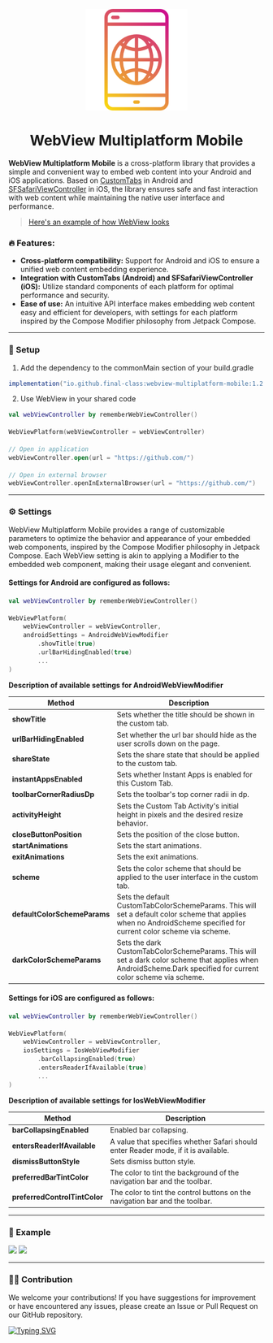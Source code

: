<p align="center">
  <img width="200" height="200" src="static/logo.png">
</p>

<h1 align="center">WebView Multiplatform Mobile</h1>

**WebView Multiplatform Mobile** is a cross-platform library that provides a simple and convenient way to embed web content into your Android and iOS applications. Based on [CustomTabs](https://developer.android.com/reference/kotlin/androidx/browser/customtabs/package-summary) in Android and [SFSafariViewController](https://developer.apple.com/documentation/safariservices/sfsafariviewcontroller) in iOS, the library ensures safe and fast interaction with web content while maintaining the native user interface and performance.

>[Here's an example of how WebView looks](https://github.com/final-class/WebView-Multiplatform-Mobile#iphone-example)

### :fire: Features:
- **Cross-platform compatibility:** Support for Android and iOS to ensure a unified web content embedding experience.
- **Integration with CustomTabs (Android) and SFSafariViewController (iOS):** Utilize standard components of each platform for optimal performance and security.
- **Ease of use:** An intuitive API interface makes embedding web content easy and efficient for developers, with settings for each platform inspired by the Compose Modifier philosophy from Jetpack Compose.

------------

### :rocket: Setup
1) Add the dependency to the commonMain section of your build.gradle
```java
implementation("io.github.final-class:webview-multiplatform-mobile:1.2.0")
```
2) Use WebView in your shared code
```kotlin
val webViewController by rememberWebViewController()

WebViewPlatform(webViewController = webViewController)

// Open in application
webViewController.open(url = "https://github.com/")

// Open in external browser
webViewController.openInExternalBrowser(url = "https://github.com/")
```

------------

### :gear: Settings
WebView Multiplatform Mobile provides a range of customizable parameters to optimize the behavior and appearance of your embedded web components, inspired by the Compose Modifier philosophy in Jetpack Compose. Each WebView setting is akin to applying a Modifier to the embedded web component, making their usage elegant and convenient.

#### Settings for Android are configured as follows:
```kotlin
val webViewController by rememberWebViewController()

WebViewPlatform(
    webViewController = webViewController,
    androidSettings = AndroidWebViewModifier
        .showTitle(true)
        .urlBarHidingEnabled(true)
        ...
)
```
**Description of available settings for AndroidWebViewModifier**
                    
Method  | Description
------------- | -------------
**showTitle**  | Sets whether the title should be shown in the custom tab.
**urlBarHidingEnabled**  | Set whether the url bar should hide as the user scrolls down on the page.
**shareState**  | Sets the share state that should be applied to the custom tab.
**instantAppsEnabled**  | Sets whether Instant Apps is enabled for this Custom Tab.
**toolbarCornerRadiusDp**  | Sets the toolbar's top corner radii in dp.
**activityHeight**  | Sets the Custom Tab Activity's initial height in pixels and the desired resize behavior.
**closeButtonPosition**  | Sets the position of the close button.
**startAnimations**  | Sets the start animations.
**exitAnimations**  | Sets the exit animations.
**scheme**  | Sets the color scheme that should be applied to the user interface in the custom tab.
**defaultColorSchemeParams**  | Sets the default CustomTabColorSchemeParams. This will set a default color scheme that applies when no AndroidScheme specified for current color scheme via scheme.
**darkColorSchemeParams**  | Sets the dark CustomTabColorSchemeParams. This will set a dark color scheme that applies when AndroidScheme.Dark specified for current color scheme via scheme.


#### Settings for iOS are configured as follows:
```kotlin
val webViewController by rememberWebViewController()

WebViewPlatform(
    webViewController = webViewController,
    iosSettings = IosWebViewModifier
        .barCollapsingEnabled(true)
        .entersReaderIfAvailable(true)
        ...
)
```

**Description of available settings for IosWebViewModifier**
                    
Method  | Description
------------- | -------------
**barCollapsingEnabled**  | Enabled bar collapsing.
**entersReaderIfAvailable**  | A value that specifies whether Safari should enter Reader mode, if it is available.
**dismissButtonStyle**  | Sets dismiss button style.
**preferredBarTintColor**  | The color to tint the background of the navigation bar and the toolbar.
**preferredControlTintColor**  | The color to tint the control buttons on the navigation bar and the toolbar.

------------

### :iphone: Example

![](https://imgur.com/VzCepMA.png) ![](https://imgur.com/YzVZ5sU.png)

------------

### :man_technologist: Contribution
We welcome your contributions! If you have suggestions for improvement or have encountered any issues, please create an Issue or Pull Request on our GitHub repository.

[![Typing SVG](https://readme-typing-svg.herokuapp.com?font=Fira+Code&size=12&pause=1000&color=F7B72A&vCenter=true&random=false&width=435&lines=by+Final+Class)](https://github.com/final-class)
